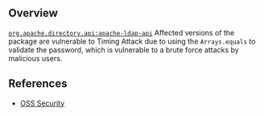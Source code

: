 ## Overview
[`org.apache.directory.api:apache-ldap-api`](http://search.maven.org/#search%7Cga%7C1%7Ca%3A%22apache-ldap-api%22)
Affected versions of the package are vulnerable to Timing Attack due to using the `Arrays.equals` to validate the password, which is vulnerable to a brute force attacks by malicious users.

## References
- [OSS Security](http://www.openwall.com/lists/oss-security/2015/07/07/5)
